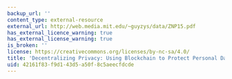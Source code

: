 ```yaml
---
backup_url: ''
content_type: external-resource
external_url: http://web.media.mit.edu/~guyzys/data/ZNP15.pdf
has_external_licence_warning: true
has_external_license_warning: true
is_broken: ''
license: https://creativecommons.org/licenses/by-nc-sa/4.0/
title: 'Decentralizing Privacy: Using Blockchain to Protect Personal Data" (PDF).'
uid: 42161f83-f9d1-43d5-a50f-8c5aeecfdcde
---
```

